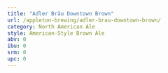 ```yaml
---
title: "Adler Bräu Downtown Brown"
url: /appleton-brewing/adler-brau-downtown-brown/
category: North American Ale
style: American-Style Brown Ale
abv: 0
ibu: 0
srm: 0
upc: 0
---
```


